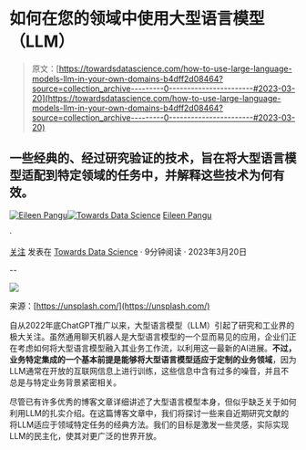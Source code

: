 # 如何在您的领域中使用大型语言模型（LLM）

> 原文：[https://towardsdatascience.com/how-to-use-large-language-models-llm-in-your-own-domains-b4dff2d08464?source=collection_archive---------0-----------------------#2023-03-20](https://towardsdatascience.com/how-to-use-large-language-models-llm-in-your-own-domains-b4dff2d08464?source=collection_archive---------0-----------------------#2023-03-20)

## 一些经典的、经过研究验证的技术，旨在将大型语言模型适配到特定领域的任务中，并解释这些技术为何有效。

[](https://eileen-code4fun.medium.com/?source=post_page-----b4dff2d08464--------------------------------)[![Eileen Pangu](../Images/cbdab572af709b6e6b52cb3a078f220d.png)](https://eileen-code4fun.medium.com/?source=post_page-----b4dff2d08464--------------------------------)[](https://towardsdatascience.com/?source=post_page-----b4dff2d08464--------------------------------)[![Towards Data Science](../Images/a6ff2676ffcc0c7aad8aaf1d79379785.png)](https://towardsdatascience.com/?source=post_page-----b4dff2d08464--------------------------------) [Eileen Pangu](https://eileen-code4fun.medium.com/?source=post_page-----b4dff2d08464--------------------------------)

·

[关注](https://medium.com/m/signin?actionUrl=https%3A%2F%2Fmedium.com%2F_%2Fsubscribe%2Fuser%2F893d6b8a519f&operation=register&redirect=https%3A%2F%2Ftowardsdatascience.com%2Fhow-to-use-large-language-models-llm-in-your-own-domains-b4dff2d08464&user=Eileen+Pangu&userId=893d6b8a519f&source=post_page-893d6b8a519f----b4dff2d08464---------------------post_header-----------) 发表在 [Towards Data Science](https://towardsdatascience.com/?source=post_page-----b4dff2d08464--------------------------------) · 9分钟阅读 · 2023年3月20日[](https://medium.com/m/signin?actionUrl=https%3A%2F%2Fmedium.com%2F_%2Fvote%2Ftowards-data-science%2Fb4dff2d08464&operation=register&redirect=https%3A%2F%2Ftowardsdatascience.com%2Fhow-to-use-large-language-models-llm-in-your-own-domains-b4dff2d08464&user=Eileen+Pangu&userId=893d6b8a519f&source=-----b4dff2d08464---------------------clap_footer-----------)

--

[](https://medium.com/m/signin?actionUrl=https%3A%2F%2Fmedium.com%2F_%2Fbookmark%2Fp%2Fb4dff2d08464&operation=register&redirect=https%3A%2F%2Ftowardsdatascience.com%2Fhow-to-use-large-language-models-llm-in-your-own-domains-b4dff2d08464&source=-----b4dff2d08464---------------------bookmark_footer-----------)![](../Images/692a8d93c1ea132c6b6c0f7ed0224264.png)

来源：[https://unsplash.com/](https://unsplash.com/)

自从2022年底ChatGPT推广以来，大型语言模型（LLM）引起了研究和工业界的极大关注。虽然通用聊天机器人是大型语言模型的一个显而易见的应用，企业们正在考虑如何将大型语言模型融入其业务工作流，以利用这一最新的AI进展。**不过，业务特定集成的一个基本前提是能够将大型语言模型适应于定制的业务领域**，因为LLM通常在开放的互联网信息上进行训练，这些信息中含有过多的噪音，并且不总是与特定业务背景紧密相关。

尽管已有许多优秀的博客文章详细讲述了大型语言模型本身，但似乎缺乏关于如何利用LLM的扎实介绍。在这篇博客文章中，我们将探讨一些来自近期研究文献的将LLM适应于领域特定任务的经典方法。我们的目标是激发一些灵感，实际实现LLM的民主化，使其对更广泛的世界开放。
